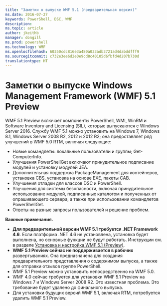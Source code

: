 ```yaml
---
title: "Заметки о выпуске WMF 5.1 (предварительная версия)"
ms.date: 2016-07-27
keywords: PowerShell, DSC, WMF
description: 
ms.topic: article
author: jkeithb
manager: dongill
ms.prod: powershell
ms.technology: WMF
ms.openlocfilehash: 60350cdc816e3a480a033adb3721ad4dabddfff9
ms.sourcegitcommit: c732e3ee6d2e0e9cd8c40105d6fbfd4d207b730d
translationtype: HT
---
```

# <a name="windows-management-framework-wmf-51-preview-release-notes"></a>Заметки о выпуске Windows Management Framework (WMF) 5.1 Preview #

WMF 5.1 Preview включает компоненты PowerShell, WMI, WinRM и Software Inventory and Licensing (SIL), которые выпускаются с Windows Server 2016. Службу WMF 5.1 можно установить на Windows 7, Windows 8.1, Windows Server 2008 R2, 2012 и 2012 R2; она предоставляет ряд улучшений в WMF 5.0 RTM, включая следующие:

- Новые командлеты: локальные пользователи и группы; Get-ComputerInfo.
- Улучшения PowerShellGet включают принудительное подписание модулей и установку модулей JEA.
- Дополнительная поддержка PackageManagement для контейнеров, установка CBS, установка на основе EXE, пакеты CAB.
- Улучшения отладки для классов DSC и PowerShell.
- Улучшения для системы безопасности, включая принудительное использование модулей, подписанных каталогом и полученных от опрашивающего сервера, а также при использовании командлетов PowerShellGet.
- Ответы на разные запросы пользователей и решение проблем.

**Важные примечания.**

- **Для предварительной версии WMF 5.1 требуется .NET Framework 4.6**. Если платформа .NET 4.6 не установлена, установка будет выполнена, но основные функции не будут работать. Инструкции см. в разделе [Установка и настройка WMF 5.1 (Preview)](https://msdn.microsoft.com/en-us/powershell/wmf/5.1/install-configure). 
- **WMF 5.1 Preview сейчас не поддерживается в рабочих** развертываниях. Она предназначена для создания предварительного представления о содержимом выпуска, а также для отправки отзывов группе PowerShell.
- WMF 5.1 Preview можно установить непосредственно на WMF 5.0.
- WMF 4.0 сейчас требуется для установки WMF 5.1 Preview на Windows 7 и Windows Server 2008 R2. Это известная проблема. Это требование будет удалено до финального выпуска.
- Для установки будущих версий WMF 5.1, включая RTM, потребуется удалить WMF 5.1 Preview.

